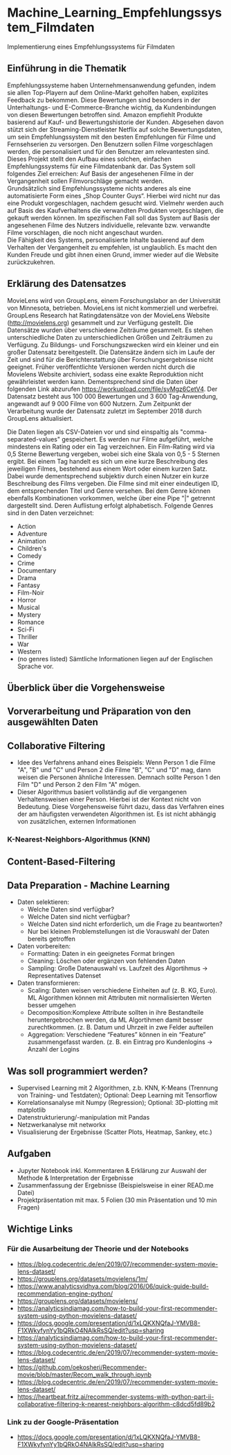 # Machine_Learning_Empfehlungssystem_Filmdaten
Implementierung eines Empfehlungssystems für Filmdaten

## Einführung in die Thematik

Empfehlungssysteme haben Unternehmensanwendung gefunden, indem sie allen Top-Playern auf dem Online-Markt geholfen haben, explizites Feedback zu bekommen. Diese Bewertungen sind
besonders in der Unterhaltungs- und E-Commerce-Branche wichtig, da Kundenbindungen von diesen Bewertungen betroffen sind. Amazon empfiehlt Produkte basierend auf Kauf- und Bewertungshistorie der Kunden. Abgesehen davon stützt sich der Streaming-Dienstleister Netflix auf solche Bewertungsdaten, um sein Empfehlungssystem mit den besten Empfehlungen für Filme und Fernsehserien zu versorgen. Den Benutzern sollen Filme vorgeschlagen werden, die personalisiert und für den Benutzer am relevantesten sind. <br>
Dieses Projekt stellt den Aufbau eines solchen, einfachen Empfehlungssystems für eine Filmdatenbank dar. Das System soll folgendes Ziel erreichen: Auf Basis der angesehenen Filme in der Vergangenheit sollen Filmvorschläge gemacht werden. <br>
Grundsätzlich sind Empfehlungssysteme nichts anderes als eine automatisierte Form eines „Shop Counter Guys“. Hierbei wird nicht nur das eine Produkt vorgeschlagen, nachdem gesucht wird. Vielmehr werden auch auf Basis des Kaufverhaltens die verwandten Produkten vorgeschlagen, die gekauft werden können. Im spezifischen Fall soll das System auf Basis der angesehenen Filme des Nutzers individuelle, relevante bzw. verwandte Filme vorschlagen, die noch nicht angeschaut wurden. <br>
Die Fähigkeit des Systems, personalisierte Inhalte basierend auf dem Verhalten der Vergangenheit zu empfehlen, ist unglaublich. Es macht den Kunden Freude und gibt ihnen einen Grund, immer wieder auf die Website zurückzukehren.

## Erklärung des Datensatzes 
MovieLens wird von GroupLens, einem Forschungslabor an der Universität von Minnesota, betrieben. MovieLens ist nicht kommerziell und werbefrei. GroupLens Research hat Ratingdatensätze von der MovieLens Website (http://movielens.org) gesammelt und zur Verfügung gestellt. Die Datensätze wurden über verschiedene Zeiträume gesammelt. Es stehen unterschiedliche Daten zu unterschiedlichen Größen und Zeiträumen zu Verfügung. Zu Bildungs- und Forschungszwecken wird ein kleiner und ein großer Datensatz bereitgestellt.
Die Datensätze ändern sich im Laufe der Zeit und sind für die Berichterstattung über Forschungsergebnisse nicht geeignet. Früher veröffentlichte Versionen werden nicht durch die Movielens Website archiviert, sodass eine exakte Reproduktion nicht gewährleistet werden kann. Dementsprechend sind die Daten über folgenden Link abzurufen https://workupload.com/file/svMgz6CetV4.
Der Datensatz besteht aus 100 000 Bewertungen und 3 600 Tag-Anwendung, angewandt auf 9 000 Filme von 600 Nutzern. Zum Zeitpunkt der Verarbeitung wurde der Datensatz zuletzt  im September 2018 durch GroupLens aktualisiert.

Die Daten liegen als CSV-Dateien vor und sind einspaltig als "comma-separated-values" gespeichert. Es werden nur Filme aufgeführt, welche mindestens ein Rating oder ein Tag verzeichnen. Ein Film-Rating wird via 0,5 Sterne Bewertung vergeben, wobei sich eine Skala von 0,5 - 5 Sternen ergibt. Bei einem Tag handelt es sich um eine kurze Beschreibung des jeweiligen Filmes, bestehend aus einem Wort oder einem kurzen Satz. Dabei wurde dementsprechend subjektiv durch einen Nutzer ein kurze Beschreibung des Films vergeben. 
Die Filme sind mit einer eindeutigen ID, dem entsprechenden Titel und Genre versehen. Bei dem Genre können ebenfalls Kombinationen vorkommen, welche über eine Pipe "|" getrennt dargestellt sind. Deren Auflistung erfolgt alphabetisch. Folgende Genres sind in den Daten verzeichnet:
- Action
- Adventure
- Animation
- Children's
- Comedy
- Crime
- Documentary
- Drama
- Fantasy
- Film-Noir
- Horror
- Musical
- Mystery
- Romance
- Sci-Fi
- Thriller
- War
- Western
- (no genres listed)
Sämtliche Informationen liegen auf der Englischen Sprache vor.

## Überblick über die Vorgehensweise 

## Vorverarbeitung und Präparation von den ausgewählten Daten 

## Collaborative Filtering
- Idee des Verfahrens anhand eines Beispiels: Wenn Person 1 die Filme "A", "B" und "C" und Person 2 die Filme "B", "C" und "D" mag, dann weisen die Personen ähnliche Interessen. Demnach sollte Person 1 den Film "D" und Person 2 den Film "A" mögen.
- Dieser Algorithmus basiert vollständig auf die vergangenen Verhaltensweisen einer Person. Hierbei ist der Kontext nicht von Bedeutung. Diese Vorgehensweise führt dazu, dass das Verfahren eines der am häufigsten verwendeten Algorithmen ist. Es ist nicht abhängig von zusätzlichen, externen Informationen

### K-Nearest-Neighbors-Algorithmus (KNN)

## Content-Based-Filtering

## Data Preparation - Machine Learning
- Daten selektieren: 
    - Welche Daten sind verfügbar?
    - Welche Daten sind nicht verfügbar?
    - Welche Daten sind nicht erforderlich, um die Frage zu beantworten?
    - Nur bei kleinen Problemstellungen ist die Vorauswahl der Daten bereits getroffen
- Daten vorbereiten:
    - Formatting: Daten in ein geeignetes Format bringen
    - Cleaning: Löschen oder ergänzen von fehlenden Daten
    - Sampling: Große Datenauswahl vs. Laufzeit des Algortihmus -> Representatives Datenset
- Daten transformieren: 
    - Scaling: Daten weisen verschiedene Einheiten auf (z. B. KG, Euro). ML Algorithmen können mit Attributen mit normalisierten Werten besser umgehen
    - Decomposition:Komplexe Attribute sollten in ihre Bestandteile heruntergebrochen werden, da ML Algortihmen damit besser zurechtkommen. (z. B. Datum und Uhrzeit in zwe Felder  aufteilen
    - Aggregation: Verschiedene “Features” können in ein “Feature” zusammengefasst warden. (z. B. ein Eintrag pro Kundenlogins -> Anzahl der Logins


## Was soll programmiert werden?
- Supervised Learning mit 2 Algorithmen, z.b. KNN, K-Means (Trennung von Training- und Testdaten); Optional: Deep Learning mit Tensorflow
- Korrelationsanalyse mit Numpy (Regression); Optional: 3D-plotting mit matplotlib
- Datenstrukturierung/-manipulation mit Pandas
- Netzwerkanalyse mit networkx
- Visualisierung der Ergebnisse (Scatter Plots, Heatmap, Sankey, etc.)

## Aufgaben
- Jupyter Notebook inkl. Kommentaren & Erklärung zur Auswahl der Methode & Interpretation der Ergebnisse
- Zusammenfassung der Ergebnisse (Beispielsweise in einer READ.me Datei)
- Projektpräsentation mit max. 5 Folien (30 min Präsentation und 10 min Fragen)

## Wichtige Links
### Für die Ausarbeitung der Theorie und der Notebooks
- https://blog.codecentric.de/en/2019/07/recommender-system-movie-lens-dataset/
- https://grouplens.org/datasets/movielens/1m/
- https://www.analyticsvidhya.com/blog/2016/06/quick-guide-build-recommendation-engine-python/
- https://grouplens.org/datasets/movielens/
- https://analyticsindiamag.com/how-to-build-your-first-recommender-system-using-python-movielens-dataset/
- https://docs.google.com/presentation/d/1xLQKXNQfaJ-YMVB8-F1XWkyfynYy1bQRkO4NAlkRsSQ/edit?usp=sharing 
- https://analyticsindiamag.com/how-to-build-your-first-recommender-system-using-python-movielens-dataset/ 
- https://blog.codecentric.de/en/2019/07/recommender-system-movie-lens-dataset/ 
- https://github.com/oekosheri/Recommender-movie/blob/master/Recom_walk_through.ipynb 
- https://blog.codecentric.de/en/2019/07/recommender-system-movie-lens-dataset/ 
- https://heartbeat.fritz.ai/recommender-systems-with-python-part-ii-collaborative-filtering-k-nearest-neighbors-algorithm-c8dcd5fd89b2 

### Link zu der Google-Präsentation 
- https://docs.google.com/presentation/d/1xLQKXNQfaJ-YMVB8-F1XWkyfynYy1bQRkO4NAlkRsSQ/edit?usp=sharing





